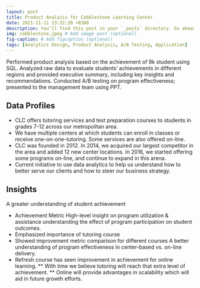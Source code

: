 ```yaml
---
layout: post
title: Product Analysis for Cobblestone Learning Center
date: 2021-11-11 13:32:20 +0300
description: You’ll find this post in your `_posts` directory. Go ahead and edit it and re-build the site to see your changes. # Add post description (optional)
img: cobblestone.jpeg # Add image post (optional)
fig-caption: # Add figcaption (optional)
tags: [Analytics Design, Product Analysis, A/B Testing, Application]
---
```

Performed product analysis based on the achievement of 9k student using SQL.
Analyzed raw data to evaluate students’ achievements in different regions and provided executive summary, including key insights and recommendations.
Conducted A/B testing on program effectiveness; presented to the management team using PPT.

## Data Profiles
* CLC offers tutoring services and test preparation courses to students in grades 7-12 across our metropolitan area.
* We have multiple centers at which students can enroll in classes or receive one-on-one-tutoring. Some services are also offered on-line.
* CLC was founded in 2012. In 2014, we acquired our largest competitor in the area and added 12 new center locations. In 2016, we started offering some programs on-line, and continue to expand in this arena. 
* Current initiative to use data analytics to help us understand how to better serve our clients and how to steer our business strategy.

## Insights
A greater understanding of student achievement
* Achievement Metric
High-level insight on program utilization & assistance understanding the effect of program participation on student outcomes.
* Emphasized importance of tutoring course
* Showed improvement metric comparison for different courses
A better understanding of program effectiveness in center-based vs. on-line delivery.
* Refresh course has seen improvement in achievement for online learning. 
** With time we believe tutoring will reach that extra level of achievement. 
** Online will provide advantages in scalability which will aid in future growth efforts. 
